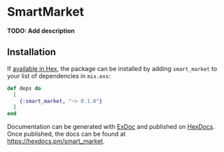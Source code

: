 # SmartMarket

**TODO: Add description**

## Installation

If [available in Hex](https://hex.pm/docs/publish), the package can be installed
by adding `smart_market` to your list of dependencies in `mix.exs`:

```elixir
def deps do
  [
    {:smart_market, "~> 0.1.0"}
  ]
end
```

Documentation can be generated with [ExDoc](https://github.com/elixir-lang/ex_doc)
and published on [HexDocs](https://hexdocs.pm). Once published, the docs can
be found at <https://hexdocs.pm/smart_market>.

